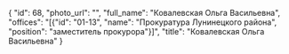 {
    "id": 68,
    "photo_url": "",
    "full_name": "Ковалевская Ольга Васильевна",
    "offices": "[{\"id\": \"01-13\", \"name\": \"Прокуратура Лунинецкого района\", \"position\": \"заместитель прокурора\"}]",
    "title": "Ковалевская Ольга Васильевна"
}